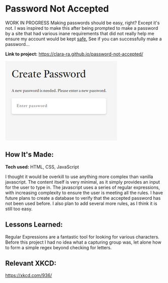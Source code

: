 # Password Not Accepted
WORK IN PROGRESS
Making passwords should be easy, right? Except it's not. I was inspired to make this after being prompted to make a password by a site that had various inane requirements that did not really help me ensure my account would be kept [safe.](https://pages.nist.gov/800-63-3/sp800-63b.html#sec5) See if you can successfully make a password...

**Link to project:** https://clara-ra.github.io/password-not-accepted/

![alt tag](https://github.com/Clara-ra/password-not-accepted/blob/main/screenshot.png)

## How It's Made:

**Tech used:** HTML, CSS, JavaScript

I thought it would be overkill to use anything more complex than vanilla javascript. The content itself is very minimal, as it simply provides an input for the user to type in. The javascript uses a series of regular expressions, with increasing complexity to ensure the user is meeting all the rules. I have future plans to create a database to verify that the accepted password has not been used before. I also plan to add several more rules, as I think it is still too easy.

## Lessons Learned:

Regular Expressions are a fantastic tool for looking for various characters. Before this project I had no idea what a capturing group was, let alone how to form a simple regex beyond checking for letters.

## Relevant XKCD:
https://xkcd.com/936/

